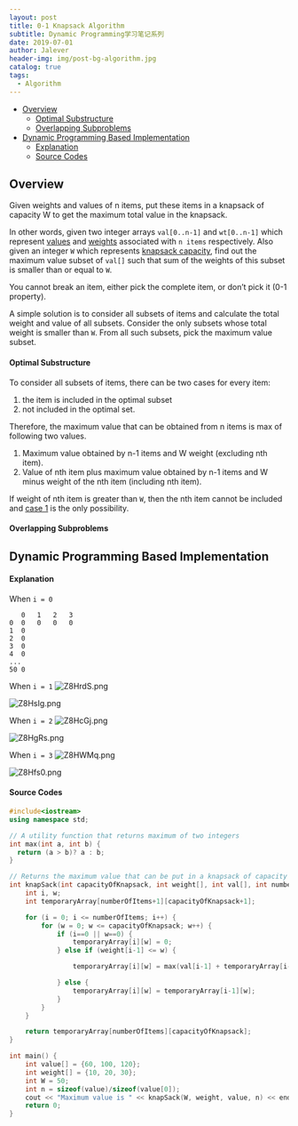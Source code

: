 ```yaml
---
layout: post
title: 0-1 Knapsack Algorithm
subtitle: Dynamic Programming学习笔记系列
date: 2019-07-01
author: Jalever
header-img: img/post-bg-algorithm.jpg
catalog: true
tags:
  - Algorithm
---
```


- [Overview](#overview)
    - [Optimal Substructure](#optimal-substructure)
    - [Overlapping Subproblems](#overlapping-subproblems)
- [Dynamic Programming Based Implementation](#dynamic-programming-based-implementation)
    - [Explanation](#explanation)
    - [Source Codes](#source-codes)

## Overview
Given weights and values of n items, put these items in a knapsack of capacity W to get the maximum total value in the knapsack.

In other words, given two integer arrays `val[0..n-1]` and `wt[0..n-1]` which represent <ins>values</ins> and <ins>weights</ins> associated with `n items` respectively. Also given an integer `W` which represents <ins>knapsack capacity</ins>, find out the maximum value subset of `val[]` such that sum of the weights of this subset is smaller than or equal to `W`.

You cannot break an item, either pick the complete item, or don’t pick it (0-1 property).

A simple solution is to consider all subsets of items and calculate the total weight and value of all subsets. Consider the only subsets whose total weight is smaller than `W`. From all such subsets, pick the maximum value subset.

#### Optimal Substructure
To consider all subsets of items, there can be two cases for every item:
1. the item is included in the optimal subset
2. not included in the optimal set.

Therefore, the maximum value that can be obtained from n items is max of following two values.
1. Maximum value obtained by n-1 items and W weight (excluding nth item).
2. Value of nth item plus maximum value obtained by n-1 items and W minus weight of the nth item (including nth item).

If weight of nth item is greater than `W`, then the nth item cannot be included and <ins>case 1</ins> is the only possibility.

#### Overlapping Subproblems

## Dynamic Programming Based Implementation

#### Explanation

When `i = 0`
```text
   0   1   2   3
0  0   0   0   0
1  0
2  0
3  0
4  0
...
50 0
```

When `i = 1`
![Z8HrdS.png](https://s2.ax1x.com/2019/07/01/Z8HrdS.png)

![Z8HsIg.png](https://s2.ax1x.com/2019/07/01/Z8HsIg.png)

When `i = 2`
![Z8HcGj.png](https://s2.ax1x.com/2019/07/01/Z8HcGj.png)

![Z8HgRs.png](https://s2.ax1x.com/2019/07/01/Z8HgRs.png)

When `i = 3`
![Z8HWMq.png](https://s2.ax1x.com/2019/07/01/Z8HWMq.png)

![Z8Hfs0.png](https://s2.ax1x.com/2019/07/01/Z8Hfs0.png)

#### Source Codes
```cpp
#include<iostream>
using namespace std;

// A utility function that returns maximum of two integers
int max(int a, int b) {
  return (a > b)? a : b;
}

// Returns the maximum value that can be put in a knapsack of capacity W
int knapSack(int capacityOfKnapsack, int weight[], int val[], int numberOfItems) {
	int i, w;
	int temporaryArray[numberOfItems+1][capacityOfKnapsack+1];

	for (i = 0; i <= numberOfItems; i++) {
		for (w = 0; w <= capacityOfKnapsack; w++) {
			if (i==0 || w==0) {
				temporaryArray[i][w] = 0;
			} else if (weight[i-1] <= w) {

				temporaryArray[i][w] = max(val[i-1] + temporaryArray[i-1][w-weight[i-1]], temporaryArray[i-1][w]);

			} else {
				temporaryArray[i][w] = temporaryArray[i-1][w];
			}
		}
	}

	return temporaryArray[numberOfItems][capacityOfKnapsack];
}

int main() {
	int value[] = {60, 100, 120};
	int weight[] = {10, 20, 30};
	int W = 50;
	int n = sizeof(value)/sizeof(value[0]);
	cout << "Maximum value is " << knapSack(W, weight, value, n) << endl;
	return 0;
}

```
